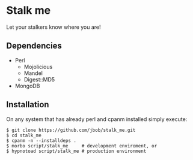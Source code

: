 # Stalk me

Let your stalkers know where you are!

## Dependencies

* Perl
  * Mojolicious
  * Mandel
  * Digest::MD5
* MongoDB

## Installation

On any system that has already perl and cpanm installed simply execute:

    $ git clone https://github.com/jbob/stalk_me.git
    $ cd stalk_me
    $ cpanm -n --installdeps .
    $ morbo script/stalk_me     # development enviroment, or
    $ hypnotoad script/stalk_me # production environment
